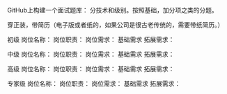 GitHub上构建一个面试题库：
分技术和级别。按照基础，加分项之类的分题。

穿正装，带简历（电子版或者纸的，如果公司是很古老传统的，需要带纸简历。）

初级
岗位名称：
岗位职责：
岗位需求：
    基础需求
    拓展需求：

中级
岗位名称：
岗位职责：
岗位需求：
    基础需求
    拓展需求：

高级
岗位名称：
岗位职责：
岗位需求：
    基础需求
    拓展需求：

专家级
岗位名称：
岗位职责：
岗位需求：
    基础需求
    拓展需求：

